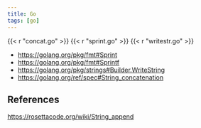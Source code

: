 ```yaml
---
title: Go
tags: [go]
---
```


{{< r "concat.go" >}}
{{< r "sprint.go" >}}
{{< r "writestr.go" >}}

- <https://golang.org/pkg/fmt#Sprint>
- <https://golang.org/pkg/fmt#Sprintf>
- <https://golang.org/pkg/strings#Builder.WriteString>
- <https://golang.org/ref/spec#String_concatenation>

## References

<https://rosettacode.org/wiki/String_append>
